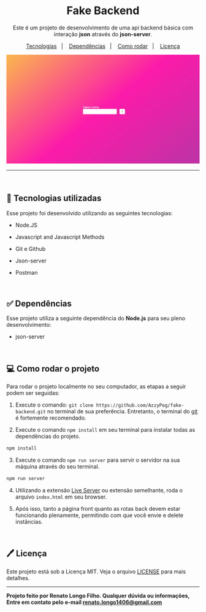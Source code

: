 <h1  align="center"> Fake Backend</h1>
<p align="center">Este é um projeto de desenvolvimento de uma api backend básica com interação <strong>json</strong> através do <strong>json-server</strong>.</p>
<p align="center"> 
<a href="#-tecnologias-utilizadas">Tecnologias</a>&nbsp;&nbsp;&nbsp;|&nbsp;&nbsp;&nbsp;
<a href="#-dependências">Dependências</a>&nbsp;&nbsp;&nbsp;|&nbsp;&nbsp;&nbsp;
<a href="#-como-rodar-o-projeto">Como rodar</a>&nbsp;&nbsp;&nbsp;|&nbsp;&nbsp;&nbsp;
 <a href="#%EF%B8%8F-licença">Licença</a>
</p>
<div align="center">
<img src="./.github/site-working.gif">
</div>

---
&nbsp;
## 🚀 Tecnologias utilizadas
Esse projeto foi desenvolvido utilizando as seguintes tecnologias:

- Node.JS

- Javascript and Javascript Methods
- Git e Github
- Json-server
- Postman

&nbsp;
## ✅ Dependências
Esse projeto utiliza a seguinte dependência do **Node.js** para seu pleno desenvolvimento:

- json-server

&nbsp;
## 💻 Como rodar o projeto
Para rodar o projeto localmente no seu computador, as etapas a seguir podem ser seguidas:

1. Execute o comando: ```git clone https://github.com/AzzyPog/fake-backend.git``` no terminal de sua preferência. Entretanto, o terminal do [git](https://git-scm.com) é fortemente recomendado. 

2. Execute o comando ```npm install``` em seu terminal para instalar todas as dependências do projeto.
```bash
npm install
```

3. Execute o comando ```npm run server``` para servir o servidor na sua máquina através do seu terminal.
```bash
npm run server 
```

4. Utilizando a extensão [Live Server](https://marketplace.visualstudio.com/items?itemName=ritwickdey.LiveServer) ou extensão semelhante, roda o arquivo ```index.html``` em seu browser.

5. Após isso, tanto a página front quanto as rotas back devem estar funcionando plenamente, permitindo com que você envie e delete instâncias.

&nbsp;
## 🖊️ Licença
Este projeto está sob a Licença MIT. Veja o arquivo [LICENSE](LICENSE) para mais detalhes.

---
**Projeto feito por Renato Longo Filho. Qualquer dúvida ou informações, Entre em contato pelo e-mail renato.longo1406@gmail.com**